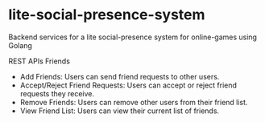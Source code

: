 # lite-social-presence-system
Backend services for a lite social-presence system for online-games using Golang

REST APIs
Friends
- Add Friends: Users can send friend requests to other users.
- Accept/Reject Friend Requests: Users can accept or reject friend requests they receive.
- Remove Friends: Users can remove other users from their friend list.
- View Friend List: Users can view their current list of friends.
